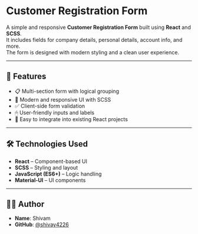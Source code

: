 # Customer Registration Form

A simple and responsive **Customer Registration Form** built using **React** and **SCSS**.  
It includes fields for company details, personal details, account info, and more.  
The form is designed with modern styling and a clean user experience.

---

## 📌 Features
- 📋 Multi-section form with logical grouping
- 🎨 Modern and responsive UI with SCSS
- ✅ Client-side form validation
- 🖱 User-friendly inputs and labels
- 📂 Easy to integrate into existing React projects

---

## 🛠 Technologies Used
- **React** – Component-based UI
- **SCSS** – Styling and layout
- **JavaScript (ES6+)** – Logic handling
- **Material-UI** – UI components

---

## 👨‍💻 Author
- **Name**: Shivam
- **GitHub**: [@shivay4226](https://github.com/shivay4226)
